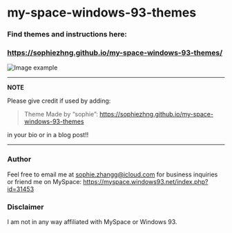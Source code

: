 # my-space-windows-93-themes

### Find themes and instructions here:
### https://sophiezhng.github.io/my-space-windows-93-themes/
![Image example](https://i.imgur.com/I4cyUPJ.png)

---
**NOTE**

Please give credit if used by adding:

> Theme Made by “sophie”: https://sophiezhng.github.io/my-space-windows-93-themes

in your bio or in a blog post!!

---

### Author
Feel free to email me at sophie.zhangg@icloud.com for business inquiries or friend me on MySpace: https://myspace.windows93.net/index.php?id=31453

### Disclaimer
I am not in any way affiliated with MySpace or Windows 93.
